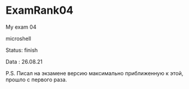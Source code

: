 # ExamRank04
My exam 04

microshell

Status: finish

Data  : 26.08.21

P.S. Писал на экзамене версию максимально приближенную к этой,
прошло с первого раза.
